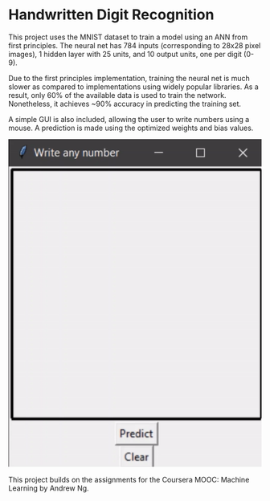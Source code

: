Handwritten Digit Recognition 
============================

This project uses the MNIST dataset to train a model using an ANN from first principles. 
The neural net has 784 inputs (corresponding to 28x28 pixel images), 1 hidden layer with 
25 units, and 10 output units, one per digit (0-9).

Due to the first principles implementation, training the neural net is much slower as 
compared to implementations using widely popular libraries. As a result, only 60% of the 
available data is used to train the network. Nonetheless, it achieves ~90% accuracy in 
predicting the training set.

A simple GUI is also included, allowing the user to write numbers using a mouse. A 
prediction is made using the optimized weights and bias values.
 
![GUI Animation](animation.gif)

This project builds on the assignments for the Coursera MOOC: Machine Learning by Andrew Ng.

